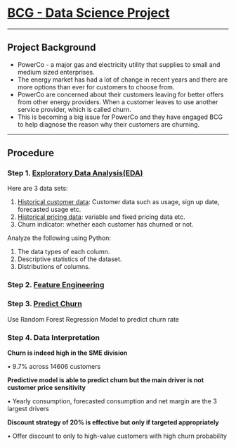 # [BCG - Data Science Project](https://www.theforage.com/simulations/bcg/data-science-ccdz)

---

## Project Background
- PowerCo - a major gas and electricity utility that supplies to small and medium sized enterprises.  
- The energy market has had a lot of change in recent years and there are more options than ever for customers to choose from.  
- PowerCo are concerned about their customers leaving for better offers from other energy providers. When a customer leaves to use another service provider, which is called churn.  
- This is becoming a big issue for PowerCo and they have engaged BCG to help diagnose the reason why their customers are churning.

---

## Procedure



### Step 1. [Exploratory Data Analysis(EDA)](DataAnalysis/EDA)
Here are 3 data sets:
1. [Historical customer data](Datasets/client_data.csv): Customer data such as usage, sign up date, forecasted usage etc.
2. [Historical pricing data](Datasets/price_data.csv): variable and fixed pricing data etc.
3. Churn indicator: whether each customer has churned or not.

Analyze the following using Python:
1. The data types of each column.
2. Descriptive statistics of the dataset.
3. Distributions of columns.



### Step 2. [Feature Engineering](DataAnalysis/Feature_Engineering)



### Step 3. [Predict Churn](DataAnalysis/Modeling)
Use Random Forest Regression Model to predict churn rate



### Step 4. Data Interpretation
**Churn is indeed high in the SME division**    

  • 9.7% across 14606 customers

**Predictive model is able to predict churn but the main driver is not customer price sensitivity**     

  • Yearly consumption, forecasted consumption and net margin are the 3 largest drivers

**Discount strategy of 20% is effective but only if targeted appropriately**     

  • Offer discount to only to high-value customers with high churn probability
